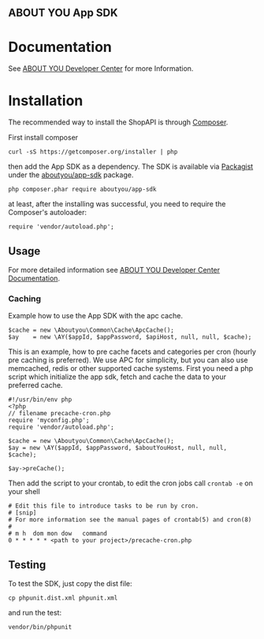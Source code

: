 ## ABOUT YOU App SDK

# Documentation 

See [ABOUT YOU Developer Center](https://developer.aboutyou.de/) for more Information.

# Installation

The recommended way to install the ShopAPI is through [Composer](http://getcomposer.org).

First install composer

    curl -sS https://getcomposer.org/installer | php

then add the App SDK as a dependency. 
The SDK is available via [Packagist](https://packagist.org/) under the [aboutyou/app-sdk](https://packagist.org/packages/aboutyou/app-sdk) package.

    php composer.phar require aboutyou/app-sdk

at least, after the installing was successful, you need to require the Composer's autoloader:

    require 'vendor/autoload.php';

## Usage

For more detailed information see [ABOUT YOU Developer Center Documentation](https://developer.aboutyou.de/doc).

### Caching

Example how to use the App SDK with the apc cache.

    $cache = new \Aboutyou\Common\Cache\ApcCache();
    $ay    = new \AY($appId, $appPassword, $apiHost, null, null, $cache);

This is an example, how to pre cache facets and categories per cron (hourly pre caching is preferred). 
We use APC for simplicity, but you can also use memcached, redis or other supported cache systems. 
First you need a php script which initialize the app sdk, fetch and cache the data to your preferred cache.

    #!/usr/bin/env php
    <?php
    // filename precache-cron.php
    require 'myconfig.php';
    require 'vendor/autoload.php';
    
    $cache = new \Aboutyou\Common\Cache\ApcCache();
    $ay = new \AY($appId, $appPassword, $aboutYouHost, null, null, $cache);
    
    $ay->preCache();


Then add the script to your crontab, 
to edit the cron jobs call `crontab -e` on your shell

    # Edit this file to introduce tasks to be run by cron.
    # [snip]
    # For more information see the manual pages of crontab(5) and cron(8)
    # 
    # m h  dom mon dow   command
    0 * * * * * <path to your project>/precache-cron.php

## Testing

To test the SDK, just copy the dist file:

    cp phpunit.dist.xml phpunit.xml

and run the test:

    vendor/bin/phpunit


